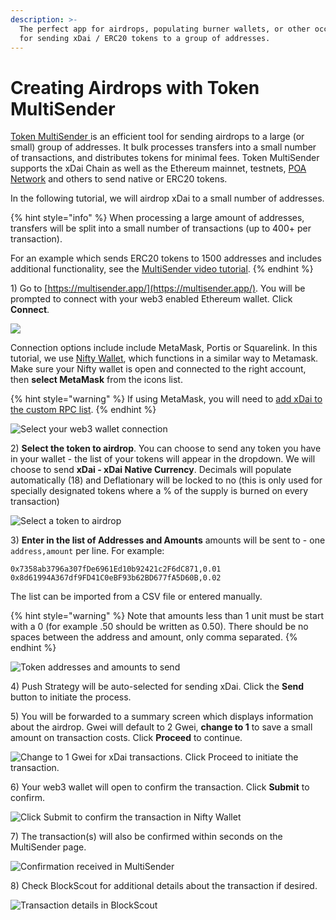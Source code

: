 ```yaml
---
description: >-
  The perfect app for airdrops, populating burner wallets, or other occasions
  for sending xDai / ERC20 tokens to a group of addresses.
---
```


# Creating Airdrops with Token MultiSender

[Token MultiSender ](https://multisender.app/)is an efficient tool for sending airdrops to a large \(or small\) group of addresses. It bulk processes transfers into a small number of transactions, and distributes tokens for minimal fees.  Token MultiSender supports the xDai Chain as well as the Ethereum mainnet, testnets, [POA Network](https://poa.network) and others to send native or ERC20 tokens. 

In the following tutorial, we will airdrop xDai to a small number of addresses.

{% hint style="info" %}
When processing a large amount of addresses, transfers will be split into a small number of transactions \(up to 400+ per transaction\).   
  
For an example which sends ERC20 tokens to 1500 addresses and includes additional functionality, see the [MultiSender video tutorial](https://multisender.app/tutorial).
{% endhint %}

1\) Go to [https://multisender.app/](https://multisender.app/). You will be prompted to connect with your web3 enabled Ethereum wallet. Click **Connect**.

![](../../../.gitbook/assets/connect1%20%281%29.png)

Connection options include include MetaMask, Portis or Squarelink. In this tutorial, we use [Nifty Wallet](../../../for-users/wallets/nifty-wallet.md), which functions in a similar way to Metamask. Make sure your Nifty wallet is open and connected to the right account, then **select MetaMask** from the icons list.

{% hint style="warning" %}
If using MetaMask, you will need to [add xDai to the custom RPC list](../../../for-users/wallets/metamask/metamask-setup.md). 
{% endhint %}

![Select your web3 wallet connection](../../../.gitbook/assets/metamask1.png)

2\) **Select the token to airdrop**. You can choose to send any token you have in your wallet - the list of your tokens will appear in the dropdown.  We will choose to send **xDai - xDai Native Currency**.  Decimals will populate automatically \(18\) and Deflationary will be locked to no \(this is only used for specially designated tokens where a % of the supply is burned on every transaction\)

![Select a token to airdrop](../../../.gitbook/assets/xdai1.png)

3\) **Enter in the list of Addresses and Amounts** amounts will be sent to - one `address,amount` per line. For example:

`0x7358ab3796a307fDe6961Ed10b92421c2F6dC871,0.01 0x8d61994A367df9FD41C0eBF93b62BD677fA5D60B,0.02`  
  
The list can be imported from a CSV file or entered manually. 

{% hint style="warning" %}
Note that amounts less than 1 unit must be start with a 0 \(for example .50 should be written as 0.50\). There should be no spaces between the address and amount, only comma separated.
{% endhint %}

![Token addresses and amounts to send](../../../.gitbook/assets/token_list.png)

4\) Push Strategy will be auto-selected for sending xDai. Click the **Send** button to initiate the process.  

5\) You will be forwarded to a summary screen which displays information about the airdrop. Gwei will default to 2 Gwei, **change to 1** to save a small amount on transaction costs. Click **Proceed** to continue.

![Change to 1 Gwei for xDai transactions. Click Proceed to initiate the transaction.](../../../.gitbook/assets/1gwei.png)

6\) Your web3 wallet will open to confirm the transaction. Click **Submit** to confirm.

![Click Submit to confirm the transaction in Nifty Wallet](../../../.gitbook/assets/nifty_confirm.png)

7\) The transaction\(s\) will also be confirmed within seconds on the MultiSender page.

![Confirmation received in MultiSender](../../../.gitbook/assets/trans_confirm.png)

8\) Check BlockScout for additional details about the transaction if desired.

![ Transaction details in BlockScout](../../../.gitbook/assets/blcksct_confirmed.png)









